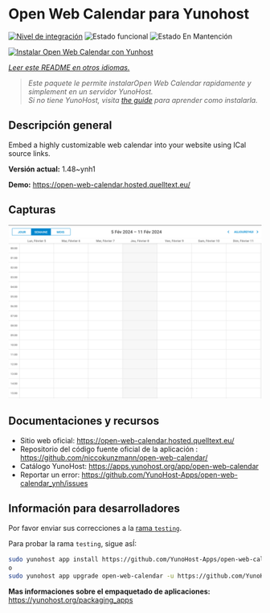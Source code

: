 <!--
Este archivo README esta generado automaticamente<https://github.com/YunoHost/apps/tree/master/tools/readme_generator>
No se debe editar a mano.
-->

# Open Web Calendar para Yunohost

[![Nivel de integración](https://apps.yunohost.org/badge/integration/open-web-calendar)](https://ci-apps.yunohost.org/ci/apps/open-web-calendar/)
![Estado funcional](https://apps.yunohost.org/badge/state/open-web-calendar)
![Estado En Mantención](https://apps.yunohost.org/badge/maintained/open-web-calendar)

[![Instalar Open Web Calendar con Yunhost](https://install-app.yunohost.org/install-with-yunohost.svg)](https://install-app.yunohost.org/?app=open-web-calendar)

*[Leer este README en otros idiomas.](./ALL_README.md)*

> *Este paquete le permite instalarOpen Web Calendar rapidamente y simplement en un servidor YunoHost.*  
> *Si no tiene YunoHost, visita [the guide](https://yunohost.org/install) para aprender como instalarla.*

## Descripción general

Embed a highly customizable web calendar into your website using ICal source links.

**Versión actual:** 1.48~ynh1

**Demo:** <https://open-web-calendar.hosted.quelltext.eu/>

## Capturas

![Captura de Open Web Calendar](./doc/screenshots/screenshot.png)

## Documentaciones y recursos

- Sitio web oficial: <https://open-web-calendar.hosted.quelltext.eu/>
- Repositorio del código fuente oficial de la aplicación : <https://github.com/niccokunzmann/open-web-calendar/>
- Catálogo YunoHost: <https://apps.yunohost.org/app/open-web-calendar>
- Reportar un error: <https://github.com/YunoHost-Apps/open-web-calendar_ynh/issues>

## Información para desarrolladores

Por favor enviar sus correcciones a la [rama `testing`](https://github.com/YunoHost-Apps/open-web-calendar_ynh/tree/testing).

Para probar la rama `testing`, sigue asÍ:

```bash
sudo yunohost app install https://github.com/YunoHost-Apps/open-web-calendar_ynh/tree/testing --debug
o
sudo yunohost app upgrade open-web-calendar -u https://github.com/YunoHost-Apps/open-web-calendar_ynh/tree/testing --debug
```

**Mas informaciones sobre el empaquetado de aplicaciones:** <https://yunohost.org/packaging_apps>
